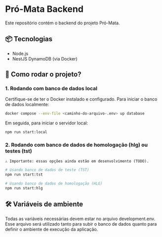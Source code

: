# Pró-Mata Backend
Este repositório contém o backend do projeto Pró-Mata.

## 📦 Tecnologias
- Node.js
- NestJS
 DynamoDB (via Docker)

## 🚀 Como rodar o projeto?

### 1. Rodando com banco de dados local

Certifique-se de ter o Docker instalado e configurado. Para iniciar o banco de dados localmente:

```bash
docker compose --env-file <caminho-do-arquivo-.env> up database
```

Em seguida, para iniciar o servidor local:

```bash
npm run start:local
```

### 2. Rodando com banco de dados de homologação (hlg) ou testes (tst)

    ⚠️ Importante: essas opções ainda estão em desenvolvimento (TODO).

```bash
# Usando banco de dados de teste (TST)
npm run start:tst

# Usando banco de dados de homologação (HLG)
npm run start:hlg
```

## 🛠️ Variáveis de ambiente

Todas as variáveis necessárias devem estar no arquivo development.env. Esse arquivo será utilizado tanto para subir o banco de dados quanto para definir o ambiente de execução da aplicação.
